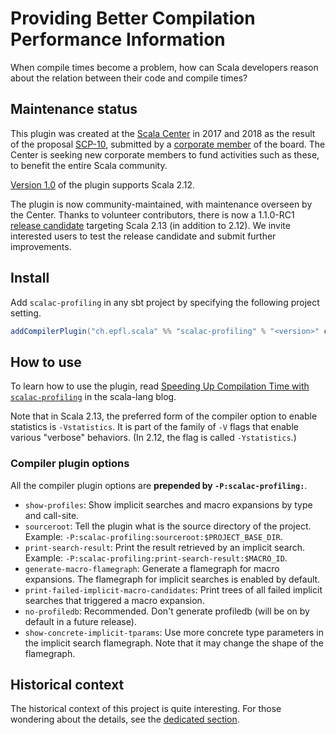 # Providing Better Compilation Performance Information

When compile times become a problem, how can Scala developers reason about
the relation between their code and compile times?

## Maintenance status

This plugin was created at the [Scala Center](http://scala.epfl.ch) in 2017 and 2018 as the result of the proposal [SCP-10](https://github.com/scalacenter/advisoryboard/blob/main/proposals/010-compiler-profiling.md), submitted by a [corporate member](https://scala.epfl.ch/corporate-membership.html) of the board. The Center is seeking new corporate members to fund activities such as these, to benefit the entire Scala community.

[Version 1.0](https://github.com/scalacenter/scalac-profiling/releases/tag/v1.0.0) of the plugin supports Scala 2.12.

The plugin is now community-maintained, with maintenance overseen by the Center. Thanks to volunteer contributors, there is now a 1.1.0-RC1 [release candidate](https://github.com/scalacenter/scalac-profiling/releases/tag/v1.1.0-RC1) targeting Scala 2.13 (in addition to 2.12). We invite interested users to test the release candidate and submit further improvements.

## Install

Add `scalac-profiling` in any sbt project by specifying the following project
setting.

```scala
addCompilerPlugin("ch.epfl.scala" %% "scalac-profiling" % "<version>" cross CrossVersion.full)
```

## How to use

To learn how to use the plugin, read [Speeding Up Compilation Time with `scalac-profiling`](https://www.scala-lang.org/blog/2018/06/04/scalac-profiling.html) in the scala-lang blog.

Note that in Scala 2.13, the preferred form of the compiler option to enable statistics is `-Vstatistics`. It is part of the family of `-V` flags that enable various "verbose" behaviors. (In 2.12, the flag is called `-Ystatistics`.)

### Compiler plugin options

All the compiler plugin options are **prepended by `-P:scalac-profiling:`**.

* `show-profiles`: Show implicit searches and macro expansions by type and
  call-site.
* `sourceroot`: Tell the plugin what is the source directory of the project.
  Example: `-P:scalac-profiling:sourceroot:$PROJECT_BASE_DIR`.
* `print-search-result`: Print the result retrieved by an implicit search.
  Example: `-P:scalac-profiling:print-search-result:$MACRO_ID`.
* `generate-macro-flamegraph`: Generate a flamegraph for macro expansions. The
  flamegraph for implicit searches is enabled by default.
* `print-failed-implicit-macro-candidates`: Print trees of all failed implicit
  searches that triggered a macro expansion.
* `no-profiledb`: Recommended. Don't generate profiledb (will be on by default
  in a future release).
* `show-concrete-implicit-tparams`: Use more concrete type parameters in the
  implicit search flamegraph. Note that it may change the shape of the
  flamegraph.

## Historical context

The historical context of this project is quite interesting. For those wondering about the details, see the [dedicated section](HISTORICALCONTEXT.md).
